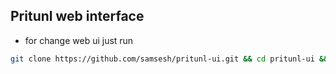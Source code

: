 ## Pritunl web interface 
- for change web ui just run
 ```bash
git clone https://github.com/samsesh/pritunl-ui.git && cd pritunl-ui && sudo bash update.sh 
 ```
